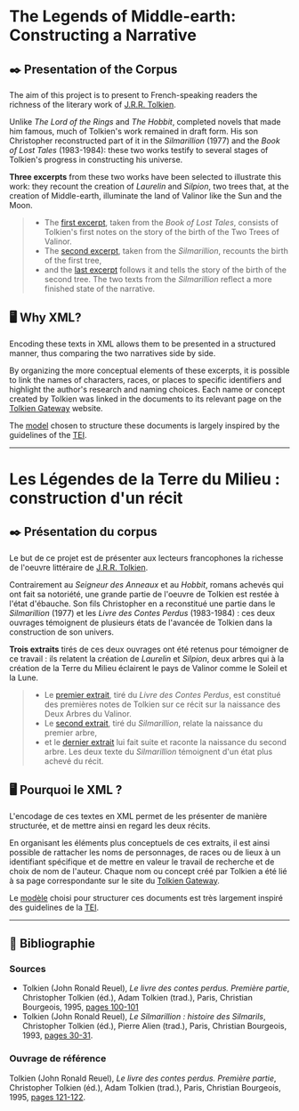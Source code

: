 # The Legends of Middle-earth: Constructing a Narrative

## ✒️ Presentation of the Corpus

The aim of this project is to present to French-speaking readers the richness of the literary work of [J.R.R. Tolkien](https://en.wikipedia.org/wiki/J._R._R._Tolkien).

Unlike _The Lord of the Rings_ and _The Hobbit_, completed novels that made him famous, much of Tolkien's work remained in draft form. His son Christopher reconstructed part of it in the _Silmarillion_ (1977) and the _Book of Lost Tales_ (1983-1984): these two works testify to several stages of Tolkien's progress in constructing his universe.

**Three excerpts** from these two works have been selected to illustrate this work: they recount the creation of _Laurelin_ and _Silpion_, two trees that, at the creation of Middle-earth, illuminate the land of Valinor like the Sun and the Moon.
>- The [first excerpt](Documents/Extrait1_ContesPerdus.txt), taken from the _Book of Lost Tales_, consists of Tolkien's first notes on the story of the birth of the Two Trees of Valinor.
>- The [second excerpt](Documents/Extrait2_Silmarillion.txt), taken from the _Silmarillion_, recounts the birth of the first tree,
>- and the [last excerpt](Documents/Extrait3_Silmarillion.txt) follows it and tells the story of the birth of the second tree. The two texts from the _Silmarillion_ reflect a more finished state of the narrative.


## ️🖥️ Why XML?

Encoding these texts in XML allows them to be presented in a structured manner, thus comparing the two narratives side by side.

By organizing the more conceptual elements of these excerpts, it is possible to link the names of characters, races, or places to specific identifiers and highlight the author's research and naming choices. Each name or concept created by Tolkien was linked in the documents to its relevant page on the [Tolkien Gateway](https://tolkiengateway.net/wiki/Main_Page) website.

The [model](XML/templates/TolkienTemplate.dtd) chosen to structure these documents is largely inspired by the guidelines of the [TEI](https://www.tei-c.org).



---

# Les Légendes de la Terre du Milieu : construction d'un récit

## ✒️ Présentation du corpus

Le but de ce projet est de présenter aux lecteurs francophones la richesse de l'oeuvre littéraire de [J.R.R. Tolkien](https://en.wikipedia.org/wiki/J._R._R._Tolkien). 

Contrairement au _Seigneur des Anneaux_ et au _Hobbit_, romans achevés qui ont fait sa notoriété, une grande partie de l'oeuvre de Tolkien est restée à l'état d'ébauche. Son fils Christopher en a reconstitué une partie dans le _Silmarillion_ (1977) et les _Livre des Contes Perdus_ (1983-1984) : ces deux ouvrages témoignent de plusieurs états de l'avancée de Tolkien dans la construction de son univers.

**Trois extraits** tirés de ces deux ouvrages ont été retenus pour témoigner de ce travail : ils relatent la création de _Laurelin_ et _Silpion_, deux arbres qui à la création de la Terre du Milieu éclairent le pays de Valinor comme le Soleil et la Lune.
>- Le [premier extrait](Documents/Extrait1_ContesPerdus.txt), tiré du _Livre des Contes Perdus_, est constitué des premières notes de Tolkien sur ce récit sur la naissance des Deux Arbres du Valinor.
>- Le [second extrait](Documents/Extrait2_Silmarillion.txt), tiré du _Silmarillion_, relate la naissance du premier arbre,
>- et le [dernier extrait](Documents/Extrait3_Silmarillion.txt) lui fait suite et raconte la naissance du second arbre. Les deux texte du _Silmarillion_ témoignent d'un état plus achevé du récit.

## 🖥️ Pourquoi le XML ?

L'encodage de ces textes en XML permet de les présenter de manière structurée, et de mettre ainsi en regard les deux récits.

En organisant les éléments plus conceptuels de ces extraits, il est ainsi possible de rattacher les noms de personnages, de races ou de lieux à un identifiant spécifique et de mettre en valeur le travail de recherche et de choix de nom de l'auteur. Chaque nom ou concept créé par Tolkien a été lié à sa page correspondante sur le site du [Tolkien Gateway](https://tolkiengateway.net/wiki/Main_Page).

Le [modèle](XML/templates/TolkienTemplate.dtd) choisi pour structurer ces documents est très largement inspiré des guidelines de la [TEI](https://www.tei-c.org).

---


## 📖 Bibliographie

### Sources

- Tolkien (John Ronald Reuel), _Le livre des contes perdus. Première partie_, Christopher Tolkien (éd.), Adam Tolkien (trad.), Paris, Christian Bourgeois, 1995, [pages 100-101](Documents/SCAN_ContesPerdus.pdf)
- Tolkien (John Ronald Reuel), _Le Silmarillion : histoire des Silmarils_, Christopher Tolkien (éd.), Pierre Alien (trad.), Paris, Christian Bourgeois, 1993, [pages 30-31](Documents/SCAN_Silmarillion.pdf). 

### Ouvrage de référence

Tolkien (John Ronald Reuel), _Le livre des contes perdus. Première partie_, Christopher Tolkien (éd.), Adam Tolkien (trad.), Paris, Christian Bourgeois, 1995, [pages 121-122](Documents/Complements/Commentaire_ChristopherTolkien.pdf).

